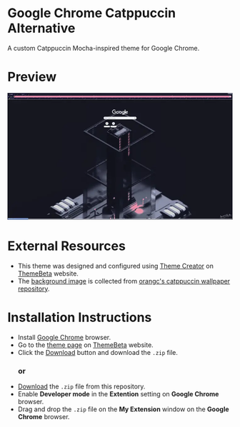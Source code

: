 # Google Chrome Catppuccin Alternative

A custom Catppuccin Mocha-inspired theme for Google Chrome.

# **Preview**
![google-chrome-catppuccin-alternative-preview](https://github.com/shunsui18/google-chrome-catppuccin-alternative/blob/main/google-chrome-catppuccin-alternative-preview.png)

# **External Resources**
- This theme was designed and configured using [Theme Creator](https://www.themebeta.com/chrome-theme-creator-online.html "Go to ThemeBeta Theme Creator page") on [ThemeBeta](https://www.themebeta.com/ "Go to ThemeBeta homepage") website.
- The [background image](https://raw.githubusercontent.com/orangci/walls-catppuccin-mocha/master/3d-model.jpg) is collected from [orangc's catppuccin wallpaper repository](https://github.com/orangci/walls-catppuccin-mocha?tab=readme-ov-file).

# **Installation Instructions**
- Install [Google Chrome](https://download.mozilla.org/?product=firefox-stub&os=win&lang=en-GB "Click to download Firefox") browser.
- Go to the [theme page](https://www.themebeta.com/chrome/theme/1599976 "Go to Catppucin Mocha Alternative download page") on [ThemeBeta](https://www.themebeta.com/ "Go to ThemeBeta homepage") website.
- Click the [Download](https://www.themebeta.com/chrome/theme/1599976/download "Click here to Download") button and download the `.zip` file.
  ### **or**
- [Download](https://github.com/shunsui18/google-chrome-catppuccin-alternative/blob/main/google-chrome-catppuccin-alternative.zip "Click here to Download") the `.zip` file from this repository.
- Enable **Developer mode** in the **Extention** setting on **Google Chrome** browser.
- Drag and drop the `.zip` file on the **My Extension** window on the **Google Chrome** browser.
